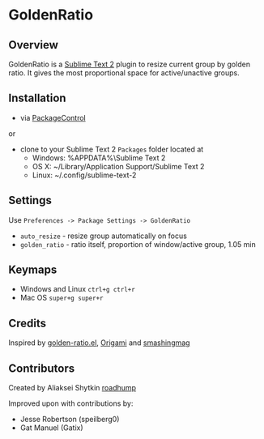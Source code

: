 GoldenRatio
===========

Overview
--------

GoldenRatio is a [Sublime Text 2](http://www.sublimetext.com/) plugin to resize current group by golden ratio. 
It gives the most proportional space for active/unactive groups.

Installation
------------

* via [PackageControl](http://wbond.net/sublime_packages/package_control)

or

* clone to your Sublime Text 2 `Packages` folder located at
    * Windows: %APPDATA%\Sublime Text 2
    * OS X: ~/Library/Application Support/Sublime Text 2
    * Linux: ~/.config/sublime-text-2


Settings
--------

Use `Preferences -> Package Settings -> GoldenRatio`

* `auto_resize` - resize group automatically on focus
* `golden_ratio` - ratio itself, proportion of window/active group, 1.05 min

Keymaps
-------

* Windows and Linux `ctrl+g ctrl+r` 
* Mac OS `super+g super+r`

Credits
-------

Inspired by [golden-ratio.el](https://github.com/roman/golden-ratio.el), [Origami](https://github.com/SublimeText/Origami) and [smashingmag](https://twitter.com/smashingmag)

Contributors
-----------

Created by Aliaksei Shytkin [roadhump](https://twitter.com/roadhump)

Improved upon with contributions by:

* Jesse Robertson (speilberg0)
* Gat Manuel (Gatix)